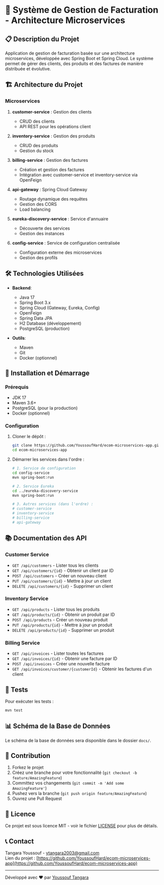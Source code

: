 # 🏪 Système de Gestion de Facturation - Architecture Microservices

## 📋 Description du Projet
Application de gestion de facturation basée sur une architecture microservices, développée avec Spring Boot et Spring Cloud. Le système permet de gérer des clients, des produits et des factures de manière distribuée et évolutive.

## 🏗️ Architecture du Projet

### Microservices
1. **customer-service** : Gestion des clients
   - CRUD des clients
   - API REST pour les opérations client

2. **inventory-service** : Gestion des produits
   - CRUD des produits
   - Gestion du stock

3. **billing-service** : Gestion des factures
   - Création et gestion des factures
   - Intégration avec customer-service et inventory-service via OpenFeign

4. **api-gateway** : Spring Cloud Gateway
   - Routage dynamique des requêtes
   - Gestion des CORS
   - Load balancing

5. **eureka-discovery-service** : Service d'annuaire
   - Découverte des services
   - Gestion des instances

6. **config-service** : Service de configuration centralisée
   - Configuration externe des microservices
   - Gestion des profils

## 🛠️ Technologies Utilisées

- **Backend**:
  - Java 17
  - Spring Boot 3.x
  - Spring Cloud (Gateway, Eureka, Config)
  - OpenFeign
  - Spring Data JPA
  - H2 Database (développement)
  - PostgreSQL (production)

- **Outils**:
  - Maven
  - Git
  - Docker (optionnel)

## 🚀 Installation et Démarrage

### Prérequis
- JDK 17
- Maven 3.6+
- PostgreSQL (pour la production)
- Docker (optionnel)

### Configuration
1. Cloner le dépôt :
   ```bash
   git clone https://github.com/YoussoufHard/ecom-microservices-app.git
   cd ecom-microservices-app
   ```

2. Démarrer les services dans l'ordre :
   ```bash
   # 1. Service de configuration
   cd config-service
   mvn spring-boot:run

   # 2. Service Eureka
   cd ../eureka-discovery-service
   mvn spring-boot:run

   # 3. Autres services (dans l'ordre) :
   # customer-service
   # inventory-service
   # billing-service
   # api-gateway
   ```

## 📚 Documentation des API

### Customer Service
- `GET /api/customers` - Lister tous les clients
- `GET /api/customers/{id}` - Obtenir un client par ID
- `POST /api/customers` - Créer un nouveau client
- `PUT /api/customers/{id}` - Mettre à jour un client
- `DELETE /api/customers/{id}` - Supprimer un client

### Inventory Service
- `GET /api/products` - Lister tous les produits
- `GET /api/products/{id}` - Obtenir un produit par ID
- `POST /api/products` - Créer un nouveau produit
- `PUT /api/products/{id}` - Mettre à jour un produit
- `DELETE /api/products/{id}` - Supprimer un produit

### Billing Service
- `GET /api/invoices` - Lister toutes les factures
- `GET /api/invoices/{id}` - Obtenir une facture par ID
- `POST /api/invoices` - Créer une nouvelle facture
- `GET /api/invoices/customer/{customerId}` - Obtenir les factures d'un client

## 🧪 Tests
Pour exécuter les tests :
```bash
mvn test
```

## 📊 Schéma de la Base de Données
Le schéma de la base de données sera disponible dans le dossier `docs/`.

## 🤝 Contribution
1. Forkez le projet
2. Créez une branche pour votre fonctionnalité (`git checkout -b feature/AmazingFeature`)
3. Committez vos changements (`git commit -m 'Add some AmazingFeature'`)
4. Pushez vers la branche (`git push origin feature/AmazingFeature`)
5. Ouvrez une Pull Request

## 📝 Licence
Ce projet est sous licence MIT - voir le fichier [LICENSE](LICENSE) pour plus de détails.

## 📞 Contact
Tangara Youssouf - [ytangara2003@gmail.com](mailto:ytangara2003@gmail.com)  
Lien du projet : [https://github.com/YoussoufHard/ecom-microservices-app](https://github.com/YoussoufHard/ecom-microservices-app)

---
Développé avec ❤️ par [Youssouf Tangara](https://github.com/YoussoufHard)
